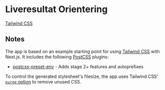 # Liveresultat Orientering

[Tailwind CSS](https://tailwindcss.com)

## Notes

The app is based on an example starting point for using [Tailwind CSS](https://tailwindcss.com) with Next.js. It includes the following [PostCSS](https://github.com/postcss/postcss) plugins:

- [postcss-preset-env](https://preset-env.cssdb.org/) - Adds stage 2+ features and autoprefixes

To control the generated stylesheet's filesize, the app uses Tailwind CSS' [`purge` option](https://tailwindcss.com/docs/controlling-file-size/#removing-unused-css) to remove unused CSS.
